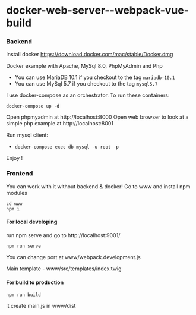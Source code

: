 # docker-web-server--webpack-vue-build

### Backend

Install docker https://download.docker.com/mac/stable/Docker.dmg

Docker example with Apache, MySql 8.0, PhpMyAdmin and Php

- You can use MariaDB 10.1 if you checkout to the tag `mariadb-10.1`
- You can use MySql 5.7 if you checkout to the tag `mysql5.7`

I use docker-compose as an orchestrator. To run these containers:

```
docker-compose up -d
```

Open phpmyadmin at http://localhost:8000
Open web browser to look at a simple php example at http://localhost:8001

Run mysql client:

- `docker-compose exec db mysql -u root -p` 

Enjoy !

### Frontend

You can work with it without backend & docker!
Go to www and install npm modules
```
cd www
npm i
```

#### For local developing
run npm serve and go to http://localhost:9001/
```
npm run serve
```
You can change port at www/webpack.development.js

Main template - www/src/templates/index.twig


#### For build to production
```
npm run build
```
it create main.js in www/dist